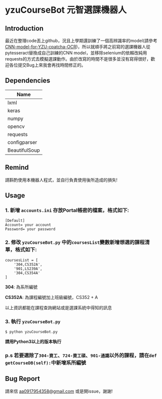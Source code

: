 # yzuCourseBot 元智選課機器人

## Introduction
最近在整理code丟上github，況且上學期還訓練了一個高辨識率的model(請參考 [CNN-model-for-YZU-cpatcha-OCR](https://github.com/Doem/CNN-model-for-YZU-cpatcha-OCR))，所以就順手將之前寫的選課機器人從pytesseract替換成自己訓練的CNN model，並移除selenium的依賴改純用requests的方式去模擬選課動作。由於改寫的時間不是很多並沒有寫得很好，歡迎各位提交Bug上來我會再找時間修正的。

## Dependencies
|Name|
|----|
|lxml|
|keras|
|numpy|
|opencv|
|requests|
|configparser|
|BeautifulSoup|

## Remind
請斟酌使用本機器人程式，並自行負責使用後所造成的損失!

## Usage

### 1. 新增 `accounts.ini` 存放Portal帳密的檔案，格式如下:
```
[Default]
Account= your account
Password= your password
```

### 2. 修改 `yzuCourseBot.py` 中的`coursesList`變數新增想選的課程清單，格式如下:
```
coursesList = [
    '304,CS352A', 
    '901,LS239A', 
    '304,CS354A'
]
```

**304**: 為系所編號

**CS352A**: 為課程編號加上班級編號，CS352 + A

以上資訊都能在課程查詢網站或是選課系統中得知的訊息

### 3. 執行 `yzuCourseBot.py`
```
$ python yzuCourseBot.py
```

**請用Python3以上的版本執行**

### p.s 若要選除了`304-資工`、`724-資工碩`、`901-通識`以外的課程，請在`def getCourseDB(self):`中新增系所編號


## Bug Report
請來信 aa0917954358@gmail.com 或是開issue，謝謝!